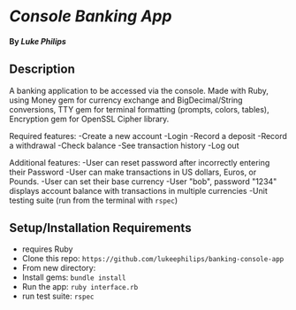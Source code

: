 # _Console Banking App_

#### By _*Luke Philips*_

## Description
A banking application to be accessed via the console. Made with Ruby, using Money gem for currency exchange and BigDecimal/String conversions, TTY gem for terminal formatting (prompts, colors, tables), Encryption gem for OpenSSL Cipher library.

Required features:
-Create a new account
-Login
-Record a deposit
-Record a withdrawal
-Check balance
-See transaction history
-Log out

Additional features:
-User can reset password after incorrectly entering their Password
-User can make transactions in US dollars, Euros, or Pounds.
-User can set their base currency
-User "bob", password "1234" displays account balance with transactions in multiple currencies
-Unit testing suite (run from the terminal with `rspec`)

## Setup/Installation Requirements
* requires Ruby
* Clone this repo: `https://github.com/lukeephilips/banking-console-app`
* From new directory:
* Install gems: `bundle install`
* Run the app: `ruby interface.rb`
* run test suite: `rspec`
